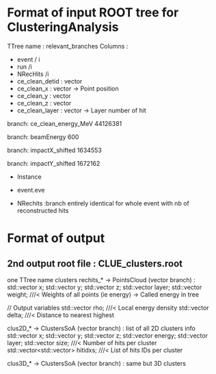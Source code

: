 # Format of input ROOT tree for ClusteringAnalysis
TTree name : relevant_branches
Columns :
* event / i
* run /i 
* NRecHits /i
* ce_clean_detid : vector<uint>
* ce_clean_x : vector<float> -> Point position
* ce_clean_y : vector<float>
* ce_clean_z : vector<float>
* ce_clean_layer : vector<uint> -> Layer number of hit

branch: ce_clean_energy_MeV   44126381

branch: beamEnergy                 600

branch: impactX_shifted        1634553

branch: impactY_shifted        1672162



* Instance
* event.eve

* NRechits :branch entirely identical for whole event with nb of reconstructed hits

# Format of output
## 2nd output root file : CLUE_clusters.root
one TTree name clusters
rechits_* -> PointsCloud (vector branch) :
  std::vector<float> x;
  std::vector<float> y;
  std::vector<float> z;
  std::vector<unsigned int> layer; 
  std::vector<float> weight; ///< Weights of all points (ie energy) -> Called energy in tree

  // Output variables
  std::vector<float> rho; ///< Local energy density
  std::vector<float> delta; ///< Distance to nearest highest

clus2D_* -> ClustersSoA (vector branch) : list of all 2D clusters info
  std::vector<float> x;
  std::vector<float> y;
  std::vector<float> z;
  std::vector<float> energy;
  std::vector<int> layer;
  std::vector<int> size; ///< Number of hits per cluster
  std::vector<std::vector<int>> hitidxs; ///< List of hits IDs per cluster
  
clus3D_* -> ClustersSoA (vector branch) : same but 3D clusters
